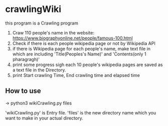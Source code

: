 # crawlingWiki
this program is a Crawling program
1. Craw 110 people's name in the website: https://www.biographyonline.net/people/famous-100.html
2. Check if there is each people wikipedia page or not by Wikipedia API
3. if there is Wikipedia page for each people's name, make text file in which are including 'Title(Peoples's Name)' and 'Contents(only 1 pharagragh)'
4. print some progress sigh each 10 people's wikipedia pages are saved as a text file in the Directory.
5. print Start crawling Time, End crawling time and elapsed time 

## How to use

  -> python3 wikiCrawling.py files

'wikiCrawling.py' is Entry file.
'files' is the new directory name which you want to make in your actual directory.
